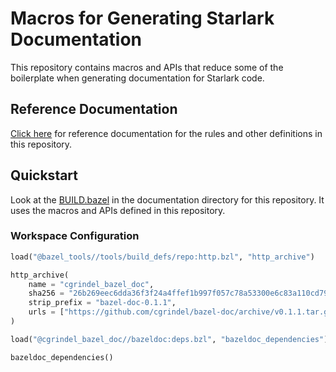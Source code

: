 # Macros for Generating Starlark Documentation

This repository contains macros and APIs that reduce some of the boilerplate when generating
documentation for Starlark code.

## Reference Documentation

[Click here](/doc) for reference documentation for the rules and other definitions in this
repository.

## Quickstart

Look at the [BUILD.bazel](/doc/BUILD.bazel) in the documentation directory for this repository. It
uses the macros and APIs defined in this repository.

### Workspace Configuration

```python
load("@bazel_tools//tools/build_defs/repo:http.bzl", "http_archive")

http_archive(
    name = "cgrindel_bazel_doc",
    sha256 = "26b269eec6dda36f3f24a4ffef1b997f057c78a53300e6c83a110cd79cd0918e",
    strip_prefix = "bazel-doc-0.1.1",
    urls = ["https://github.com/cgrindel/bazel-doc/archive/v0.1.1.tar.gz"],
)

load("@cgrindel_bazel_doc//bazeldoc:deps.bzl", "bazeldoc_dependencies")

bazeldoc_dependencies()
```
